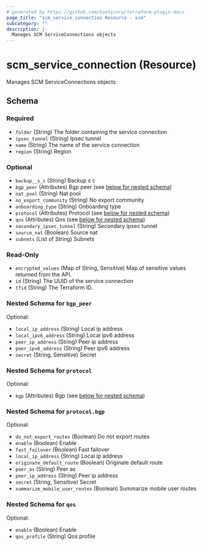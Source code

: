 ```yaml
---
# generated by https://github.com/hashicorp/terraform-plugin-docs
page_title: "scm_service_connection Resource - scm"
subcategory: ""
description: |-
  Manages SCM ServiceConnections objects
---
```


# scm_service_connection (Resource)

Manages SCM ServiceConnections objects



<!-- schema generated by tfplugindocs -->
## Schema

### Required

- `folder` (String) The folder containing the service connection
- `ipsec_tunnel` (String) Ipsec tunnel
- `name` (String) The name of the service connection
- `region` (String) Region

### Optional

- `backup__s_c` (String) Backup s c
- `bgp_peer` (Attributes) Bgp peer (see [below for nested schema](#nestedatt--bgp_peer))
- `nat_pool` (String) Nat pool
- `no_export_community` (String) No export community
- `onboarding_type` (String) Onboarding type
- `protocol` (Attributes) Protocol (see [below for nested schema](#nestedatt--protocol))
- `qos` (Attributes) Qos (see [below for nested schema](#nestedatt--qos))
- `secondary_ipsec_tunnel` (String) Secondary ipsec tunnel
- `source_nat` (Boolean) Source nat
- `subnets` (List of String) Subnets

### Read-Only

- `encrypted_values` (Map of String, Sensitive) Map of sensitive values returned from the API.
- `id` (String) The UUID of the service connection
- `tfid` (String) The Terraform ID.

<a id="nestedatt--bgp_peer"></a>
### Nested Schema for `bgp_peer`

Optional:

- `local_ip_address` (String) Local ip address
- `local_ipv6_address` (String) Local ipv6 address
- `peer_ip_address` (String) Peer ip address
- `peer_ipv6_address` (String) Peer ipv6 address
- `secret` (String, Sensitive) Secret


<a id="nestedatt--protocol"></a>
### Nested Schema for `protocol`

Optional:

- `bgp` (Attributes) Bgp (see [below for nested schema](#nestedatt--protocol--bgp))

<a id="nestedatt--protocol--bgp"></a>
### Nested Schema for `protocol.bgp`

Optional:

- `do_not_export_routes` (Boolean) Do not export routes
- `enable` (Boolean) Enable
- `fast_failover` (Boolean) Fast failover
- `local_ip_address` (String) Local ip address
- `originate_default_route` (Boolean) Originate default route
- `peer_as` (String) Peer as
- `peer_ip_address` (String) Peer ip address
- `secret` (String, Sensitive) Secret
- `summarize_mobile_user_routes` (Boolean) Summarize mobile user routes



<a id="nestedatt--qos"></a>
### Nested Schema for `qos`

Optional:

- `enable` (Boolean) Enable
- `qos_profile` (String) Qos profile
